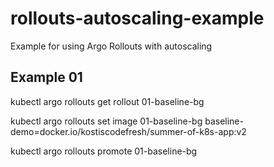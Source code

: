 # rollouts-autoscaling-example
Example for using Argo Rollouts with autoscaling 


## Example 01

kubectl argo rollouts get rollout 01-baseline-bg

kubectl argo rollouts set image 01-baseline-bg baseline-demo=docker.io/kostiscodefresh/summer-of-k8s-app:v2

kubectl argo rollouts promote 01-baseline-bg

